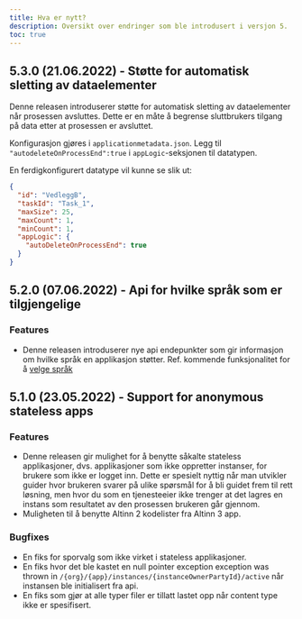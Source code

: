 ```yaml
---
title: Hva er nytt?
description: Oversikt over endringer som ble introdusert i versjon 5.
toc: true
---
```


## 5.3.0 (21.06.2022) - Støtte for automatisk sletting av dataelementer

Denne releasen introduserer støtte for automatisk sletting av dataelementer når prosessen avsluttes. 
Dette er en måte å begrense sluttbrukers tilgang på data etter at prosessen er avsluttet. 

Konfigurasjon gjøres i `applicationmetadata.json`. 
Legg til `"autodeleteOnProcessEnd":true` i `appLogic`-seksjonen til datatypen.

En ferdigkonfigurert datatype vil kunne se slik ut: 

```json
{
  "id": "VedleggB",
  "taskId": "Task_1",
  "maxSize": 25,
  "maxCount": 1,
  "minCount": 1,
  "appLogic": {
    "autoDeleteOnProcessEnd": true
  }
}
```

## 5.2.0 (07.06.2022) - Api for hvilke språk som er tilgjengelige
### Features
- Denne releasen introduserer nye api endepunkter som gir informasjon om hvilke språk en applikasjon støtter. Ref. kommende funksjonalitet for å [velge språk](../../reference/ux/texts/translation/)

## 5.1.0 (23.05.2022) - Support for anonymous stateless apps

### Features
- Denne releasen gir mulighet for å benytte såkalte stateless applikasjoner, dvs. applikasjoner som ikke oppretter instanser, for brukere som ikke er logget inn. Dette er spesielt nyttig når man utvikler guider hvor brukeren svarer på ulike spørsmål for å bli guidet frem til rett løsning, men hvor du som en tjenesteeier ikke trenger at det lagres en instans som resultatet av den prosessen brukeren går gjennom.
- Muligheten til å benytte Altinn 2 kodelister fra Altinn 3 app. 

### Bugfixes
- En fiks for sporvalg som ikke virket i stateless applikasjoner.
- En fiks hvor det ble kastet en null pointer exception exception was thrown  in `/{org}/{app}/instances/{instanceOwnerPartyId}/active` når instansen ble initialisert fra api.
- En fiks som gjør at alle typer filer er tillatt lastet opp når content type ikke er spesifisert.

